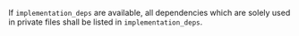 If `implementation_deps` are available, all dependencies which are solely used in private files shall be listed in `implementation_deps`.

